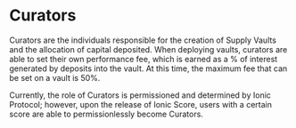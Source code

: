 # Curators

Curators are the individuals responsible for the creation of Supply Vaults and the allocation of capital deposited. When deploying vaults, curators are able to set their own performance fee, which is earned as a % of interest generated by deposits into the vault. At this time, the maximum fee that can be set on a vault is 50%.

Currently, the role of Curators is permissioned and determined by Ionic Protocol; however, upon the release of Ionic Score, users with a certain score are able to permissionlessly become Curators.

